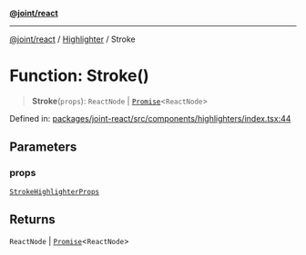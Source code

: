 [**@joint/react**](../../../README.md)

***

[@joint/react](../../../README.md) / [Highlighter](../README.md) / Stroke

# Function: Stroke()

> **Stroke**(`props`): `ReactNode` \| [`Promise`](https://developer.mozilla.org/docs/Web/JavaScript/Reference/Global_Objects/Promise)\<`ReactNode`\>

Defined in: [packages/joint-react/src/components/highlighters/index.tsx:44](https://github.com/samuelgja/joint/blob/a91832ea2262342cf7ec1914cdb61c5629371a80/packages/joint-react/src/components/highlighters/index.tsx#L44)

## Parameters

### props

[`StrokeHighlighterProps`](../../../interfaces/StrokeHighlighterProps.md)

## Returns

`ReactNode` \| [`Promise`](https://developer.mozilla.org/docs/Web/JavaScript/Reference/Global_Objects/Promise)\<`ReactNode`\>
